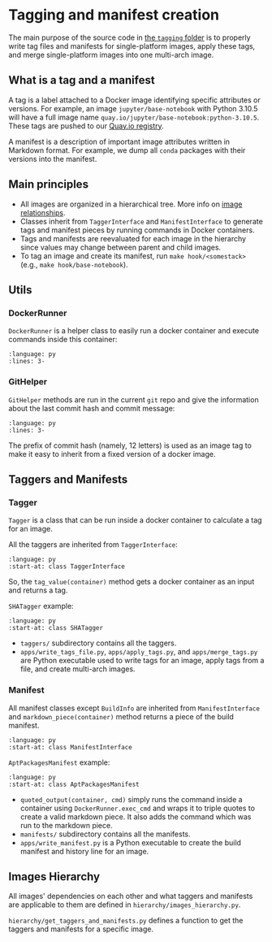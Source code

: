 # Tagging and manifest creation

The main purpose of the source code in [the `tagging` folder](https://github.com/jupyter/docker-stacks/tree/main/tagging) is to properly write tag files and manifests for single-platform images,
apply these tags, and merge single-platform images into one multi-arch image.

## What is a tag and a manifest

A tag is a label attached to a Docker image identifying specific attributes or versions.
For example, an image `jupyter/base-notebook` with Python 3.10.5 will have a full image name `quay.io/jupyter/base-notebook:python-3.10.5`.
These tags are pushed to our [Quay.io registry](https://quay.io/organization/jupyter).

A manifest is a description of important image attributes written in Markdown format.
For example, we dump all `conda` packages with their versions into the manifest.

## Main principles

- All images are organized in a hierarchical tree.
  More info on [image relationships](../using/selecting.md#image-relationships).
- Classes inherit from `TaggerInterface` and `ManifestInterface` to generate tags and manifest pieces by running commands in Docker containers.
- Tags and manifests are reevaluated for each image in the hierarchy since values may change between parent and child images.
- To tag an image and create its manifest, run `make hook/<somestack>` (e.g., `make hook/base-notebook`).

## Utils

### DockerRunner

`DockerRunner` is a helper class to easily run a docker container and execute commands inside this container:

```{literalinclude} tagging_examples/docker_runner.py
:language: py
:lines: 3-
```

### GitHelper

`GitHelper` methods are run in the current `git` repo and give the information about the last commit hash and commit message:

```{literalinclude} tagging_examples/git_helper.py
:language: py
:lines: 3-
```

The prefix of commit hash (namely, 12 letters) is used as an image tag to make it easy to inherit from a fixed version of a docker image.

## Taggers and Manifests

### Tagger

`Tagger` is a class that can be run inside a docker container to calculate a tag for an image.

All the taggers are inherited from `TaggerInterface`:

```{literalinclude} ../../tagging/taggers/tagger_interface.py
:language: py
:start-at: class TaggerInterface
```

So, the `tag_value(container)` method gets a docker container as an input and returns a tag.

`SHATagger` example:

```{literalinclude} ../../tagging/taggers/sha.py
:language: py
:start-at: class SHATagger
```

- `taggers/` subdirectory contains all the taggers.
- `apps/write_tags_file.py`, `apps/apply_tags.py`, and `apps/merge_tags.py` are Python executable used to write tags for an image, apply tags from a file, and create multi-arch images.

### Manifest

All manifest classes except `BuildInfo` are inherited from `ManifestInterface`
and `markdown_piece(container)` method returns a piece of the build manifest.

```{literalinclude} ../../tagging/manifests/manifest_interface.py
:language: py
:start-at: class ManifestInterface
```

`AptPackagesManifest` example:

```{literalinclude} ../../tagging/manifests/apt_packages.py
:language: py
:start-at: class AptPackagesManifest
```

- `quoted_output(container, cmd)` simply runs the command inside a container using `DockerRunner.exec_cmd` and wraps it to triple quotes to create a valid markdown piece.
  It also adds the command which was run to the markdown piece.
- `manifests/` subdirectory contains all the manifests.
- `apps/write_manifest.py` is a Python executable to create the build manifest and history line for an image.

## Images Hierarchy

All images' dependencies on each other and what taggers and manifests are applicable to them are defined in `hierarchy/images_hierarchy.py`.

`hierarchy/get_taggers_and_manifests.py` defines a function to get the taggers and manifests for a specific image.
